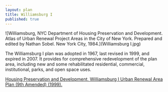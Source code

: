 ```yaml
---
layout: plan
title: Williamsburg I
published: true
---
```



<!---![Williamsburg, NYC Department of Housing Preservation and Development. Community Development Progress Report: 1968. Prepared and edited by Nathan Sobel. New York City, 1968.](Williamsburg 1968.png)-->
![Williamsburg, NYC Department of Housing Preservation and Development. Atlas of Urban Renewal Project Areas in the City of New York. Prepared and edited by Nathan Sobel. New York City, 1984.](Williamsburg I.jpg)

The Williamsburg I plan was adopted in 1967, last revised in 1999, and expired in 2007. It provides for comprehensive redevelopment of the plan area, including new and some rehabilitated residential, commercial, institutional, parks, and open space uses.

[Housing Preservation and Development, Williamsburg I Urban Renewal Area Plan (9th Amended) (1999). ](https://www.nyc.gov/assets/hpd/downloads/pdfs/services/williamsburg-i-ninth-amended-urp.pdf)
